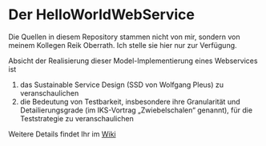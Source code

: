 # Der HelloWorldWebService

Die Quellen in diesem Repository stammen nicht von mir, sondern von meinem Kollegen Reik Oberrath. Ich stelle sie hier nur zur Verfügung. 

Absicht der Realisierung dieser Model-Implementierung eines Webservices ist

1. das Sustainable Service Design (SSD von Wolfgang Pleus) zu veranschaulichen
2. die Bedeutung von Testbarkeit, insbesondere ihre Granularität und Detailierungsgrade (im IKS-Vortrag „Zwiebelschalen“ genannt), für die Teststrategie zu veranschaulichen

Weitere Details findet Ihr im [Wiki](https://github.com/rubberbandman62/HelloWorldWebService/wiki/Implementierung,-Test-und-Deployment)